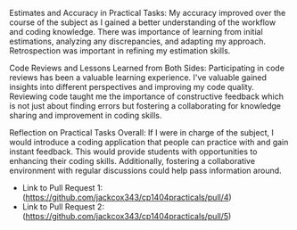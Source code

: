 Estimates and Accuracy in Practical Tasks:
My accuracy improved over the course of the subject as I gained a better understanding of the workflow and coding knowledge. 
There was importance of learning from initial estimations, analyzing any discrepancies, and adapting my approach. 
Retrospection was important in refining my estimation skills.

Code Reviews and Lessons Learned from Both Sides:
Participating in code reviews has been a valuable learning experience. 
I've valuable gained insights into different perspectives and improving my code quality. 
Reviewing code taught me the importance of constructive feedback which is not just about finding errors but 
fostering a collaborating for knowledge sharing and improvement in coding skills.

Reflection on Practical Tasks Overall:
If I were in charge of the subject, I would introduce a coding application that people can practice with
and gain instant feedback. This would provide students with opportunities to 
enhancing their coding skills. Additionally, fostering a collaborative environment 
with regular discussions could help pass information around.

* Link to Pull Request 1: (https://github.com/jackcox343/cp1404practicals/pull/4)
* Link to Pull Request 2: (https://github.com/jackcox343/cp1404practicals/pull/5)
